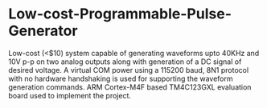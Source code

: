 # Low-cost-Programmable-Pulse-Generator

Low-cost (<$10) system capable of generating waveforms upto 40KHz and 10V p-p on two analog outputs along with generation of a DC signal of desired voltage. 
A virtual COM power using a 115200 baud, 8N1 protocol with no hardware handshaking is used for supporting the waveform generation commands.
ARM Cortex-M4F based TM4C123GXL evaluation board used to implement the project.
